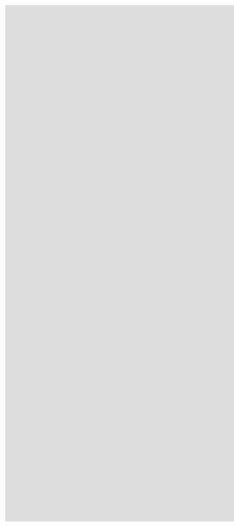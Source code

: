 
<meta name="viewport" content="width=device-width, initial-scale=1.0">

<style>
    h1 {
        font-family: "Kanit", sans-serif;
        font-size: 30px;
        color: white;
    }
</style>

<html>
    <iframe src="https://docs.google.com/presentation/d/e/2PACX-1vROFq9kSFJrVUnr4A-ZAjioQREknUs3bSMMcnOnDxAGsevFiDpHEUfp4LwxCmD9QFX8YyDHTDbopIHn/embed?start=false&loop=false&delayms=3000" frameborder="0" width="2880" height="1649" allowfullscreen="true" mozallowfullscreen="true" webkitallowfullscreen="true"></iframe>
</html>
